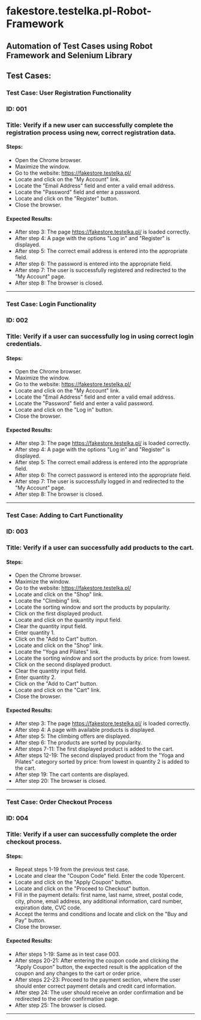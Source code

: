# fakestore.testelka.pl-Robot-Framework
## Automation of Test Cases using Robot Framework and Selenium Library

## Test Cases:


### Test Case: User Registration Functionality
### ID: 001
### Title: Verify if a new user can successfully complete the registration process using new, correct registration data.


#### Steps:
* Open the Chrome browser.
* Maximize the window.
* Go to the website: https://fakestore.testelka.pl/
* Locate and click on the "My Account" link.
* Locate the "Email Address" field and enter a valid email address.
* Locate the "Password" field and enter a password.
* Locate and click on the "Register" button.
* Close the browser.

#### Expected Results:
* After step 3: The page https://fakestore.testelka.pl/ is loaded correctly.
* After step 4: A page with the options "Log in" and "Register" is displayed.
* After step 5: The correct email address is entered into the appropriate field.
* After step 6: The password is entered into the appropriate field.
* After step 7: The user is successfully registered and redirected to the "My Account" page.
* After step 8: The browser is closed.
---


### Test Case: Login Functionality
### ID: 002
### Title: Verify if a user can successfully log in using correct login credentials.


#### Steps:
* Open the Chrome browser.
* Maximize the window.
* Go to the website: https://fakestore.testelka.pl/
* Locate and click on the "My Account" link.
* Locate the "Email Address" field and enter a valid email address.
* Locate the "Password" field and enter a valid password.
* Locate and click on the "Log in" button.
* Close the browser.

#### Expected Results:
* After step 3: The page https://fakestore.testelka.pl/ is loaded correctly.
* After step 4: A page with the options "Log in" and "Register" is displayed.
* After step 5: The correct email address is entered into the appropriate field.
* After step 6: The correct password is entered into the appropriate field.
* After step 7: The user is successfully logged in and redirected to the "My Account" page.
* After step 8: The browser is closed.
---


### Test Case: Adding to Cart Functionality
### ID: 003
### Title: Verify if a user can successfully add products to the cart.


#### Steps:
* Open the Chrome browser.
* Maximize the window.
* Go to the website: https://fakestore.testelka.pl/
* Locate and click on the "Shop" link.
* Locate the "Climbing" link.
* Locate the sorting window and sort the products by popularity.
* Click on the first displayed product.
* Locate and click on the quantity input field.
* Clear the quantity input field.
* Enter quantity 1.
* Click on the "Add to Cart" button.
* Locate and click on the "Shop" link.
* Locate the "Yoga and Pilates" link.
* Locate the sorting window and sort the products by price: from lowest.
* Click on the second displayed product.
* Clear the quantity input field.
* Enter quantity 2.
* Click on the "Add to Cart" button.
* Locate and click on the "Cart" link.
* Close the browser.

#### Expected Results:
* After step 3: The page https://fakestore.testelka.pl/ is loaded correctly.
* After step 4: A page with available products is displayed.
* After step 5: The climbing offers are displayed.
* After step 6: The products are sorted by popularity.
* After steps 7-11: The first displayed product is added to the cart.
* After steps 12-19: The second displayed product from the "Yoga and Pilates" category sorted by price: from lowest in quantity 2 is added to the cart.
* After step 19: The cart contents are displayed.
* After step 20: The browser is closed.
---


### Test Case: Order Checkout Process
### ID: 004
### Title: Verify if a user can successfully complete the order checkout process.


#### Steps:
* Repeat steps 1-19 from the previous test case.
* Locate and clear the "Coupon Code" field. Enter the code 10percent.
* Locate and click on the "Apply Coupon" button.
* Locate and click on the "Proceed to Checkout" button.
* Fill in the payment details: first name, last name, street, postal code, city, phone, email address, any additional information, card number, expiration date, CVC code.
* Accept the terms and conditions and locate and click on the "Buy and Pay" button.
* Close the browser.

#### Expected Results:
* After steps 1-19: Same as in test case 003.
* After steps 20-21: After entering the coupon code and clicking the "Apply Coupon" button, the expected result is the application of the coupon and any changes to the cart or order price.
* After steps 22-23: Proceed to the payment section, where the user should enter correct payment details and credit card information.
* After step 24: The user should receive an order confirmation and be redirected to the order confirmation page.
* After step 25: The browser is closed.
---
